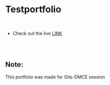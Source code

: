 # Testportfolio
<br>

- Check out the live [LINK](https://jay-2000.github.io/testportfolio/)

<br><br>

## Note:

This portfolio was made for Gits-DMCE session
